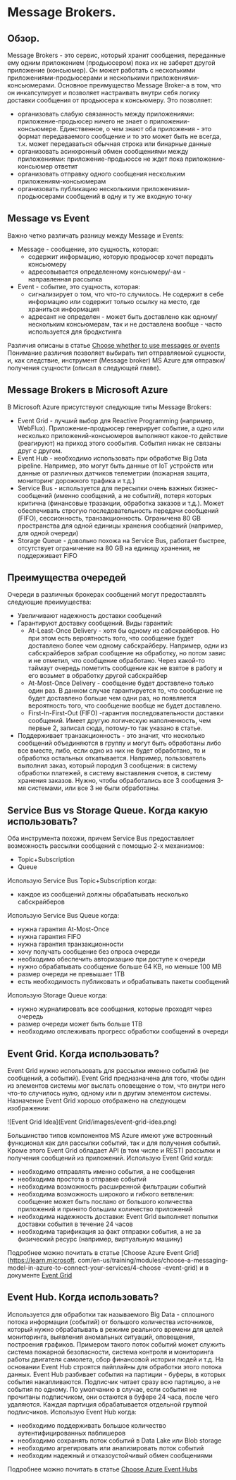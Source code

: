 # Message Brokers. 

## Обзор.

Message Brokers - это сервис, который хранит сообщения, переданные ему одним приложением (продьюсером)
пока их не заберет другой приложение (консьюмер).
Он может работать с несколькими приложениями-продьюсерами и несколькими приложениями-консьюмерами.
Основное преимущество Message Broker-а в том, что он инкапсулирует и позволяет настраивать внутри себя логику
доставки сообщения от продьюсера к консьюмеру. 
Это позволяет:
* организовать слабую связанность между приложениями: приложение-продьюсер ничего не знает о 
  приложении-консьюмере. Единственное, о чем знают оба приложения - это формат передаваемого 
  сообщение и то это может быть не всегда, т.к. может передаваться обычная строка или бинарные 
  данные
* организовать асинхронный обмен сообщениями между приложениями: приложение-продьюссе не ждет 
  пока приложение-консьюмер ответит
* организовать отправку одного сообщения нескольким приложениям-консьюмерам
* организовать публикацию несколькими приложениями-продьюсерами сообщений в одну и ту же входную 
  точку

## Message vs Event

Важно четко различать разницу между Message и Events:
* Message - сообщение, это сущность, которая:
  * содержит информацию, которую продьюсер хочет передать консьюмеру
  * адресовывается определенному консьюмеру/-ам - направленная рассылка
* Event - событие, это сущность, которая:
  * сигнализирует о том, что что-то случилось. Не содержит в себе информацию или содержит только 
    ссылку на место, где храниться информация
  * адресант не определен - может быть доставлено как одному/нескольким консьюмерам, так и не 
    доставлена вообще - часто используется для бродкстинга

Различия описаны в статье [Choose whether to use messages or events](https://learn.microsoft.com/en-us/training/modules/choose-a-messaging-model-in-azure-to-connect-your-services/2-choose-whether-to-use-message-queues-or-events)
Понимание различия позволяет выбирать тип отправляемой сущности, и, как следствие, инструмент 
(Message broker) MS Azure для отправки/получения сущности (описал в следующей главе). 


## Message Brokers в Microsoft Azure
В Microsoft Azure присутствуют следующие типы Message Brokers:
* Event Grid - лучший выбор для Reactive Programming (например, WebFlux). Приложение-продьюсер 
  генерирует событие, а одно или несколько приложений-консьюмеров выполняют какое-то действие 
  (реагируют) на приход этого сообытия. События никак не связаны друг с другом.
* Event Hub - необходимо использовать при обработке Big Data pipeline. Например, это могут быть 
  данные от IoT устройств или данные от различных датчиков телеметрии (пожарная защита, 
  мониторинг дорожного трафика и т.д.)
* Service Bus - используется для пересылки очень важных бизнес-сообщений (именно сообщений, а не 
  событий), потеря которых 
  критична (финансовые тразакции, обработка заказов и т.д.). Может обеспечивать строгую 
  последовательность передачи сообщений (FIFO), 
  сессионность, 
  транзакционность. Ограничена 80 GB пространства для одной единицы хранения сообщений (например,
  для одной очереди)
* Storage Queue - довольно похожа на Service Bus, работает быстрее, отсутствует ограничение на 
  80 GB на единицу хранения, не поддерживает FIFO


## Преимущества очередей
Очереди в различных брокерах сообщений могут предоставлять следующие преимущества:
* Увеличивают надежность доставки сообщений
* Гарантируют доставку сообщений. Виды гарантий:
  * At-Least-Once Delivery - хотя бы одному из сабскрайберов. Но при этом есть вероятность того, 
    что сообщение будет доставлено более чем одному сабскрайберу. Например, одни из 
    сабскрайберов забрал сообщение на обработку, но потом завис и не отметил, что сообщение 
    обработано. Через какой-то таймаут очередь пометить сообщение как не взятое в работу и его 
    возьмет в обработку другой сабскрайбер 
  * At-Most-Once Delivery - сообщение будет доставлено только один раз. В данном случае 
    гарантируется то, что сообщение не будет доставлено больше чем одни раз, но появляется 
    вероятность того, что сообщение вообще не будет доставлено.
  * First-In-First-Out (FIFO) -гарантия последовательности доставки сообщений. Имеет другую 
    логическую наполненность, чем первые 2, записал сюда, потому-то так указано в статье.
* Поддерживает транзакционность - это значит, что несколько сообщений объединяются в группу и 
  могут быть обработаны либо все вместе, либо, если одно из них не будет обработано, то и 
  обработка остальных откатывается. Например, пользователь выполнил заказ, который породил 3 
  сообщения: в систему обработки платежей, в систему выставления счетов, в систему хранения 
  заказов. Нужно, чтобы обработались все 3 сообщения 3-мя системами, или все 3 не были обработаны.

## Service Bus vs Storage Queue. Когда какую использовать?
Оба инструмента похожи, причем Service Bus предоставляет возможность рассылки сообщений с 
помощью 2-х механизмов:
* Topic+Subscription
* Queue

Использую Service Bus Topic+Subscription когда:
* каждое из сообщений должны обрабатывать несколько сабскрайберов

Использую Service Bus Queue когда:
* нужна гарантия At-Most-Once
* нужна гарантия FIFO 
* нужна гарантия транзакционности
* хочу получать сообщение без опроса очереди
* необходимо обеспечить авторизацию при доступе к очереди
* нужно обрабатывать сообщение больше 64 KB, но меньше 100 MB
* размер очереди не превышает 1TB
* есть необходимость публиковать и обрабатывать пакеты сообщений

Использую Storage Queue когда:
* нужно журналировать все сообщения, которые проходят через очередь
* размер очереди может быть больше 1TB
* необходимо отслеживать прогресс обработки сообщений в очереди

## Event Grid. Когда использовать?
Event Grid нужно использовать для рассылки именно событий (не сообщений, а событий). Event Grid 
предназначена для того, чтобы один из элементов системы мог выслать оповещение о том, что внутри 
него что-то случилось нулю, одному или n другим элементом системы. Назначение Event Grid хорошо 
отображено на следующем изображении:

![Event Grid Idea](Event Grid/images/event-grid-idea.png)

Большинство типов компонентов MS Azure имеют уже встроенный функционал как для рассылки событий, 
так и для получения событий. Кроме этого Event Grid обладает API (в том числе и REST) рассылки и 
получения сообщений из приложений. 
Использую Event Grid когда:
* необходимо отправлять именно события, а не сообщения
* необходима простота в отправке событий
* необходима возможность расширенной фильтрации событий
* необходима возможность широкого и гибкого ветвления: сообщение может быть послано от большого 
  количества приложений и принято большим количество приложений
* необходима надежность доставки: Event Grid выполняет попытки доставки события в течение 24 часов
* необходима тарификация за факт отправки события, а не за физический ресурс (например, виртуальную 
  машину)

Подробнее можно почитать в статье [Choose Azure Event Grid](https://learn.microsoft.
com/en-us/training/modules/choose-a-messaging-model-in-azure-to-connect-your-services/4-choose
-event-grid) и в документе [Event Grid](./Event%20Grid/Event%20Grid.md)

## Event Hub. Когда использовать?
Используется для обработки так называемого Big Data - сплошного потока информации (событий) от 
большого количества источников, который нужно обрабатывать в режиме реального времени для целей 
мониторинга, выявления аномальных ситуаций, оповещения, построения графиков. Примером такого поток 
событий 
может служить система пожарной безопасности, система контроля и мониторинга работы двигателя 
самолета, сбор финансовой истории людей и т.д.
На основании Event Hub строятся пайплайны для обработки этого потока данных.
Event Hub разбивает события на партиции - буферы, в которых события накапливаются. Подписчик 
читает сразу всю партицию, а не события по одному. По умолчанию в случае, если события не 
прочитаны подписчиком, они остаются в буфере 24 часа, после чего удаляются. Каждая партиция 
обрабатывается отдельной группой подписчиков.
Использую Event Hub когда:
* необходимо поддерживать большое количество аутентифицированных паблишеров
* необходимо сохранять поток событий в Data Lake или Blob storage
* необходимо агрегировать или анализировать поток событий
* необходим надежный и отказоустойчивый обмен сообщениями

Подробнее можно почитать в статье [Choose Azure Event Hubs](https://learn.microsoft.com/en-us/training/modules/choose-a-messaging-model-in-azure-to-connect-your-services/5-choose-azure-event-hubs)